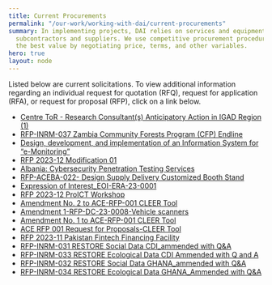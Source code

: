 ```yaml
---
title: Current Procurements
permalink: "/our-work/working-with-dai/current-procurements"
summary: In implementing projects, DAI relies on services and equipment provided by
  subcontractors and suppliers. We use competitive procurement procedures to obtain
  the best value by negotiating price, terms, and other variables.
hero: true
layout: node
---
```


Listed below are current solicitations. To view additional information regarding an individual request for quotation (RFQ), request for application (RFA), or request for proposal (RFP), click on a link below.

* [Centre ToR - Research Consultant(s) Anticipatory Action in IGAD Region (1)](/uploads/Centre%20ToR%20-%20Research%20Consultant(s)%20Anticipatory%20Action%20in%20IGAD%20Region%20(1).pdf "11/30")
* [RFP-INRM-037 Zambia Community Forests Program (CFP) Endline](/uploads/RFP-INRM-037%20%20Zambia%20Community%20Forests%20Program%20(CFP)%20Endline.pdf "12/7")
* [Design, development, and implementation of an Information System for “e-Monitoring”](https://dai-assets.s3.amazonaws.com/rfps/06%20a5e_Contract%20Notice%2010%20Nov%2023.pdf "12/24")
* [RFP 2023-12 Modification 01](/uploads/RFP%202023-12%20Modification%2001.pdf "12/4")
* [Albania: Cybersecurity Penetration Testing Services](/uploads/Albania_Pen%20testing%20Form%209.27%20Solicitation%20Template%20-%20Trade%20Off%20Method%20(RFP).pdf "12/9")
* [RFP-ACEBA-022- Design Supply Delivery Customized Booth Stand](/uploads/RFP-ACEBA-022-%20Design%20Supply%20%20Delivery%20Customized%20Booth%20Stand%20.pdf "11/29")
* [Expression of Interest_EOI-ERA-23-0001](/uploads/Expression%20of%20Interest%20_EOI-ERA-23-0001.pdf "11/20")
* [RFP 2023-12 ProICT Workshop](/uploads/RFP%202023-12%20ProICT%20Workshop.pdf "12/4")
* [Amendment No. 2 to ACE-RFP-001 CLEER Tool](/uploads/Amendment%20No.%202%20to%20ACE-RFP-001%20CLEER%20Tool.pdf "11/18")
* [Amendment 1-RFP-DC-23-0008-Vehicle scanners](/uploads/Amendment%201-RFP-DC-23-0008%20-Vehicle%20scanners.pdf "11/21")
* [Amendment No. 1 to ACE-RFP-001 CLEER Tool](/uploads/Amendment%20No.%201%20to%20ACE-RFP-001%20CLEER%20Tool.pdf "11/20")
* [ACE RFP 001 Request for Proposals-CLEER Tool](/uploads/ACE%20RFP%20001%20Request%20for%20Proposals%20-%20CLEER%20Tool.pdf "11/18")
* [RFP 2023-11 Pakistan Fintech Financing Facility](/uploads/RFP%202023-11%20Pakistan%20Fintech%20Financing%20Facility-cfd8e0.pdf "11/17")
* [RFP-INRM-031 RESTORE Social Data CDI_ammended with Q&A](/uploads/RFP%20-INRM-031%20RESTORE%20Social%20Data%20CDI_ammended%20with%20Q&A.pdf "11/17")
* [RFP-INRM-033 RESTORE Ecological Data CDI Ammended with Q and A](/uploads/RFP%20-INRM-033%20RESTORE%20Ecological%20Data%20CDI%20Ammended%20with%20Q%20and%20A.pdf "11/17")
* [RFP-INRM-032 RESTORE Social Data GHANA_ammended with Q&A](/uploads/RFP%20-INRM-032%20RESTORE%20Social%20Data%20GHANA_ammended%20with%20Q%20and%20A.pdf "11/17")
* [RFP-INRM-034 RESTORE Ecological Data GHANA_Ammended with Q&A](/uploads/RFP%20-INRM-034%20RESTORE%20Ecological%20Data%20GHANA_Ammended%20with%20Q%20and%20A.pdf "11/17")